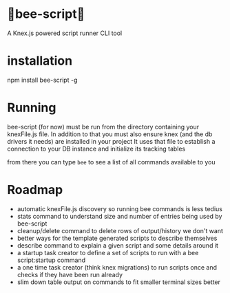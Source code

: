 # 🐝bee-script🐝
A Knex.js powered script runner CLI tool

# installation
npm install bee-script -g


# Running
bee-script (for now) must be run from the directory containing your knexFile.js file.
In addition to that you must also ensure knex (and the db drivers it needs) are installed in your project
It uses that file to establish a connection to your DB instance and initialize its tracking tables

from there you can type `bee` to see a list of all commands available to you

# Roadmap
- automatic knexFile.js discovery so running bee commands is less tedius
- stats command to understand size and number of entries being used by bee-script
- cleanup/delete command to delete rows of output/history we don't want
- better ways for the template generated scripts to describe themselves
- describe command to explain a given script and some details around it
- a startup task creator to define a set of scripts to run with a bee script:startup command
- a one time task creator (think knex migrations) to run scripts once and checks if they have been run already
- slim down table output on commands to fit smaller terminal sizes better
